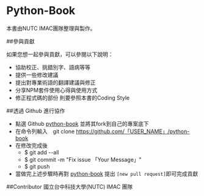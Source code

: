 # Python-Book
本書由NUTC IMAC團隊整理與製作。

 
 
##參與貢獻

如果您想一起參與貢獻，可以參閱以下說明：

- 協助校正、挑錯別字、語病等等
- 提供一些修改建議
- 提出對專業術語的翻譯建議與修正
- 分享NPM套件使用心得與使用方式
- 修正程式碼的部份 則要參照本書的Coding Style


##透過 Github 進行協作

- 點選 Github [python-book](https://github.com/imac-iot/python-book)  並將其fork到自己的專案底下  
- 在命令列輸入　git clone https://github.com/「USER_NAME」/python-book
- 在修改完成後 
  - $ git add --all
  - $ git commit -m "Fix issue 「Your Message」"
  - $ git push 
- 當做完上述步驟時再對 [python-book](https://github.com/imac-iot/python-book) 提出 `[new pull request]`即可完成貢獻


##Contributor
國立台中科技大學(NUTC) IMAC 團隊
